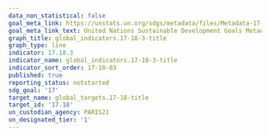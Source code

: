 ```yaml
---
data_non_statistical: false
goal_meta_link: https://unstats.un.org/sdgs/metadata/files/Metadata-17-18-03.pdf
goal_meta_link_text: United Nations Sustainable Development Goals Metadata (pdf 468kB)
graph_title: global_indicators.17-18-3-title
graph_type: line
indicator: 17.18.3
indicator_name: global_indicators.17-18-3-title
indicator_sort_order: 17-18-03
published: true
reporting_status: notstarted
sdg_goal: '17'
target_name: global_targets.17-18-title
target_id: '17.18'
un_custodian_agency: PARIS21
un_designated_tier: '1'
---
```

